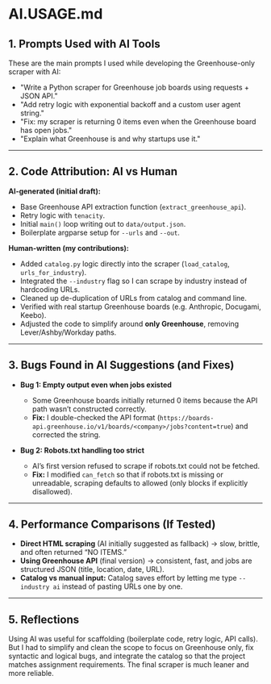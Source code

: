 # AI.USAGE.md
## 1. Prompts Used with AI Tools

These are the main prompts I used while developing the Greenhouse-only scraper with AI:

- "Write a Python scraper for Greenhouse job boards using requests + JSON API."
- "Add retry logic with exponential backoff and a custom user agent string."
- "Fix: my scraper is returning 0 items even when the Greenhouse board has open jobs."
- "Explain what Greenhouse is and why startups use it."

---

## 2. Code Attribution: AI vs Human

**AI-generated (initial draft):**
- Base Greenhouse API extraction function (`extract_greenhouse_api`).
- Retry logic with `tenacity`.
- Initial `main()` loop writing out to `data/output.json`.
- Boilerplate argparse setup for `--urls` and `--out`.

**Human-written (my contributions):**
- Added `catalog.py` logic directly into the scraper (`load_catalog`, `urls_for_industry`).
- Integrated the `--industry` flag so I can scrape by industry instead of hardcoding URLs.
- Cleaned up de-duplication of URLs from catalog and command line.
- Verified with real startup Greenhouse boards (e.g. Anthropic, Docugami, Keebo).
- Adjusted the code to simplify around **only Greenhouse**, removing Lever/Ashby/Workday paths.

---

## 3. Bugs Found in AI Suggestions (and Fixes)


- **Bug 1: Empty output even when jobs existed**  
  - Some Greenhouse boards initially returned 0 items because the API path wasn’t constructed correctly.  
  - **Fix:** I double-checked the API format (`https://boards-api.greenhouse.io/v1/boards/<company>/jobs?content=true`) and corrected the string.

- **Bug 2: Robots.txt handling too strict**  
  - AI’s first version refused to scrape if robots.txt could not be fetched.  
  - **Fix:** I modified `can_fetch` so that if robots.txt is missing or unreadable, scraping defaults to allowed (only blocks if explicitly disallowed).

---

## 4. Performance Comparisons (If Tested)

- **Direct HTML scraping** (AI initially suggested as fallback) → slow, brittle, and often returned “NO ITEMS.”  
- **Using Greenhouse API** (final version) → consistent, fast, and jobs are structured JSON (title, location, date, URL).  
- **Catalog vs manual input:** Catalog saves effort by letting me type `--industry ai` instead of pasting URLs one by one.

---

## 5. Reflections

Using AI was useful for scaffolding (boilerplate code, retry logic, API calls). But I had to simplify and clean the scope to focus on Greenhouse only, fix syntactic and logical bugs, and integrate the catalog so that the project matches assignment requirements. The final scraper is much leaner and more reliable.
